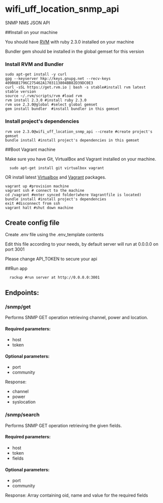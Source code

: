 # wifi_uff_location_snmp_api
 SNMP NMS JSON API

##Install on your machine

You should have [RVM](https://rvm.io/) with ruby 2.3.0 installed on your machine

Bundler gem should be installed in the global gemset for this version

### Install RVM and Bundler
```shell
sudo apt-get install -y curl
gpg --keyserver hkp://keys.gnupg.net --recv-keys 409B6B1796C275462A1703113804BB82D39DC0E3
curl -sSL https://get.rvm.io | bash -s stable#install rvm latest stable version
source ~/.rvm/scripts/rvm #load rvm
rvm install 2.3.0 #install ruby 2.3.0
rvm use 2.3.0@global #select global gemset
gem install bundler  #install bundler in this gemset
```

### Install project's dependencies
```shell
rvm use 2.3.0@wifi_uff_location_snmp_api --create #create project's gemset
bundle install #install project's dependencies in this gemset
```

##Boot Vagrant machine

Make sure you have Git, VirtualBox and Vagrant installed on your machine.

```shell
  sudo apt-get install git virtualbox vagrant
```
OR install latest [Virtualbox](https://www.virtualbox.org/wiki/Downloads) and [Vagrant](https://www.vagrantup.com/downloads.html) packages.

```shell
vagrant up #provision machine
vagrant ssh # connect to the machine
cd /vagrant #enter synced folder(where Vagrantfile is located)
bundle install #install project's dependencies
exit #disconnect from ssh
vagrant halt #shut down machine
```

## Create config file

Create .env file using the .env_template contents

Edit this file according to your needs, by default server will run at 0.0.0.0 on port 3001

Please change API_TOKEN to secure your api

##Run app

```shell
  rackup #run server at http://0.0.0.0:3001
```

## Endpoints:

### /snmp/get
Performs SNMP GET operation retrieving channel, power and location.

#### Required parameters:
  - host
  - token

#### Optional parameters:
  - port
  - community

Response:
  - channel
  - power
  - syslocation


### /snmp/search
Performs SNMP GET operation retrieving the given fields.

#### Required parameters:
  - host
  - token
  - fields

#### Optional parameters:
  - port
  - community

Response:
 Array containing oid, name and value for the required fields
